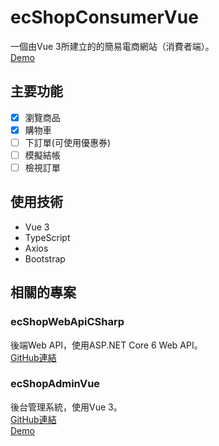 # ecShopConsumerVue
一個由Vue 3所建立的的簡易電商網站（消費者端）。\
[Demo](https://polite-ocean-06da00c00.1.azurestaticapps.net/)

## 主要功能

- [x] 瀏覽商品
- [x] 購物車
- [ ] 下訂單(可使用優惠券)
- [ ] 模擬結帳
- [ ] 檢視訂單

## 使用技術
* Vue 3
* TypeScript
* Axios
* Bootstrap

## 相關的專案

### ecShopWebApiCSharp
後端Web API，使用ASP.NET Core 6 Web API。\
[GitHub連結](https://github.com/zamhsu/ecShopWebApiCSharp)

### ecShopAdminVue

後台管理系統，使用Vue 3。\
[GitHub連結](https://github.com/zamhsu/ecShopAdminVue)\
[Demo](https://agreeable-sky-00319b600.1.azurestaticapps.net/)
